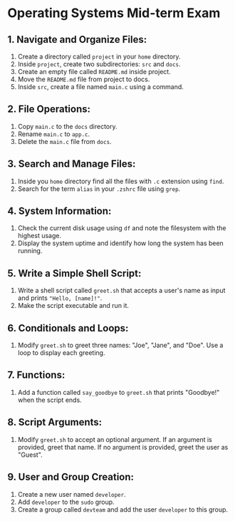# Operating Systems Mid-term Exam

## 1. Navigate and Organize Files:

1. Create a directory called `project` in your `home` directory.
1. Inside `project`, create two subdirectories: `src` and `docs`.
1. Create an empty file called `README.md` inside project.
1. Move the `README.md` file from project to docs.
1. Inside `src`, create a file named `main.c` using a command.

## 2. File Operations:

1. Copy `main.c` to the `docs` directory.
1. Rename `main.c` to `app.c`.
1. Delete the `main.c` file from `docs`.

## 3. Search and Manage Files:

1. Inside you `home` directory find all the files with `.c` extension
   using `find`.
1. Search for the term `alias` in your `.zshrc` file using `grep`.

## 4. System Information:

1. Check the current disk usage using `df` and note the filesystem with the
   highest usage.
1. Display the system uptime and identify how long the system has been running.

## 5. Write a Simple Shell Script:

1. Write a shell script called `greet.sh` that accepts a user's name as input
   and prints `"Hello, [name]!"`.
1. Make the script executable and run it.

## 6. Conditionals and Loops:

1. Modify `greet.sh` to greet three names: "Joe", "Jane", and "Doe". Use a loop to display each greeting.

## 7. Functions:

1. Add a function called `say_goodbye` to `greet.sh` that prints "Goodbye!"
   when the script ends.

## 8. Script Arguments:

1. Modify `greet.sh` to accept an optional argument. If an argument is
   provided, greet that name. If no argument is provided, greet the user as
   "Guest".

## 9. User and Group Creation:

1. Create a new user named `developer`.
1. Add `developer` to the `sudo` group.
1. Create a group called `devteam` and add the user `developer` to this group.
